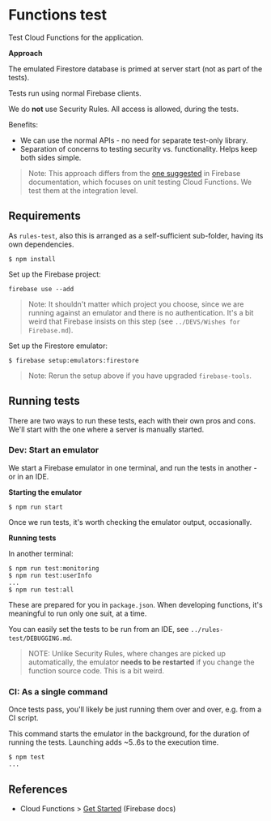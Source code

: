 # Functions test

Test Cloud Functions for the application.

**Approach**

The emulated Firestore database is primed at server start (not as part of the tests).

Tests run using normal Firebase clients.

We do **not** use Security Rules. All access is allowed, during the tests.

Benefits:

- We can use the normal APIs - no need for separate test-only library.
- Separation of concerns to testing security vs. functionality. Helps keep both sides simple.

>Note: This approach differs from the [one suggested](https://firebase.google.com/docs/functions/unit-testing) in Firebase documentation, which focuses on unit testing Cloud Functions. We test them at the integration level.


## Requirements

As `rules-test`, also this is arranged as a self-sufficient sub-folder, having its own dependencies.

```
$ npm install
```
 
Set up the Firebase project:

```
firebase use --add
```

>Note: It shouldn't matter which project you choose, since we are running against an emulator and there is no authentication. It's a bit weird that Firebase insists on this step (see `../DEVS/Wishes for Firebase.md`).

 
Set up the Firestore emulator:

```
$ firebase setup:emulators:firestore
```

>Note: Rerun the setup above if you have upgraded `firebase-tools`.


## Running tests

There are two ways to run these tests, each with their own pros and cons. We'll start with the one where a server is manually started.

### Dev: Start an emulator

We start a Firebase emulator in one terminal, and run the tests in another - or in an IDE.

**Starting the emulator**

```
$ npm run start
```

Once we run tests, it's worth checking the emulator output, occasionally.

**Running tests**

In another terminal:

```
$ npm run test:monitoring
$ npm run test:userInfo
...
$ npm run test:all
```

These are prepared for you in `package.json`. When developing functions, it's meaningful to run only one suit, at a time.

You can easily set the tests to be run from an IDE, see `../rules-test/DEBUGGING.md`.

>NOTE: Unlike Security Rules, where changes are picked up automatically, the emulator **needs to be restarted** if you change the function source code. This is a bit weird.


### CI: As a single command

Once tests pass, you'll likely be just running them over and over, e.g. from a CI script.

This command starts the emulator in the background, for the duration of running the tests. Launching adds ~5..6s to the execution time.

```
$ npm test
...
```

<!-- tbd. output above -->


## References

- Cloud Functions > [Get Started](https://firebase.google.com/docs/functions/get-started) (Firebase docs)
